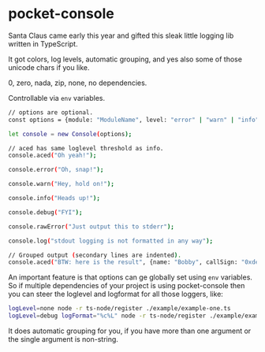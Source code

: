# pocket-console

Santa Claus came early this year and gifted this sleak little logging lib written in TypeScript.  

It got colors, log levels, automatic grouping, and yes also some of those unicode chars if you like.  

0, zero, nada, zip, none, no dependencies.  

Controllable via `env` variables.  


```sh
// options are optional.
const options = {module: "ModuleName", level: "error" | "warn" | "info" | "debug", format: "%c%M%t %m %l"};

let console = new Console(options);

// aced has same loglevel threshold as info.
console.aced("Oh yeah!");

console.error("Oh, snap!");

console.warn("Hey, hold on!");

console.info("Heads up!");

console.debug("FYI");

console.rawError("Just output this to stderr");

console.log("stdout logging is not formatted in any way");

// Grouped output (secondary lines are indented).
console.aced("BTW: here is the result", {name: "Bobby", callSign: "0xdeadbeef"});
```

An important feature is that options can ge globally set using `env` variables. So if multiple dependencies of your project is using pocket-console then you can steer the loglevel and logformat for all those loggers, like:  
```sh
logLevel=none node -r ts-node/register ./example/example-one.ts
logLevel=debug logFormat="%c%L" node -r ts-node/register ./example/example-one.ts
```

It does automatic grouping for you, if you have more than one argument or the single argument is non-string.
